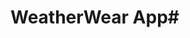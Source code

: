 # WeatherWear App#

<!-- 
######## Repo creation ########
1) First i created repo in github

######### App Setup ##########
1) i used here for build app React
2) so i created weatherwear app by using React js
3)then i installed the node modules
4)just i started react app  

############# Try To Build Weather App ############
1)initially i changed app.js file in that add just header part that is title
2)and added WeatherProvider component there i am trying to get history and current weather
3)then SearchBar created search bar component in that i added input box along with trying to get suggestions but not completed and allowing to city name and when i click Search button value will be submited.
4)then trying to get weather report and print in this component WeatherCard
5) and i am trying to get collected of SearchHistory list but not fully completed as per now.
-->


